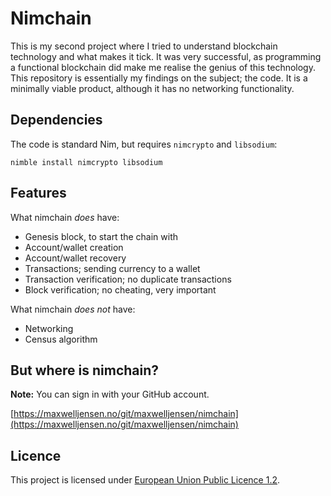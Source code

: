 # Nimchain

This is my second project where I tried to understand blockchain technology and what makes it tick. It was very
successful, as programming a functional blockchain did make me realise the genius of this technology. This repository
is essentially my findings on the subject; the code. It is a minimally viable product, although it has no networking
functionality.

## Dependencies

The code is standard Nim, but requires `nimcrypto` and `libsodium`:

```
nimble install nimcrypto libsodium
```

## Features

What nimchain *does* have:

- Genesis block, to start the chain with
- Account/wallet creation
- Account/wallet recovery
- Transactions; sending currency to a wallet
- Transaction verification; no duplicate transactions
- Block verification; no cheating, very important

What nimchain *does not* have:

- Networking
- Census algorithm

## But where is nimchain?

**Note:** You can sign in with your GitHub account.

[https://maxwelljensen.no/git/maxwelljensen/nimchain](https://maxwelljensen.no/git/maxwelljensen/nimchain)

## Licence

This project is licensed under [European Union Public Licence
1.2](https://joinup.ec.europa.eu/collection/eupl/eupl-text-eupl-12).
